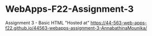 # WebApps-F22-Assignment-3
Assignment 3 - Basic HTML
"Hosted at" https://44-563-web-apps-f22.github.io/44563-webapps-assignment-3-AnnabathinaMounika/



